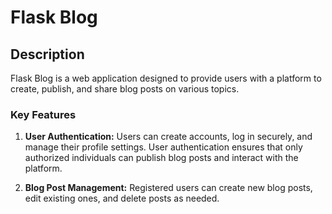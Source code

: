 # Flask Blog

## Description
Flask Blog is a web application designed to provide users with a platform to create, publish, and share blog posts on various topics. 

### Key Features

1. **User Authentication:** Users can create accounts, log in securely, and manage their profile settings. User authentication ensures that only authorized individuals can publish blog posts and interact with the platform.

2. **Blog Post Management:** Registered users can create new blog posts, edit existing ones, and delete posts as needed. 

